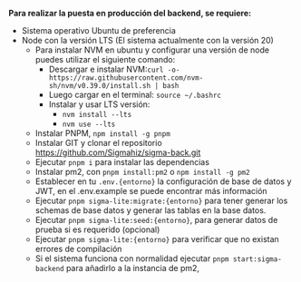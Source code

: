 **Para realizar la puesta en producción del backend, se requiere:**

 - Sistema operativo Ubuntu de preferencia
 - Node con la versión LTS (El sistema actualmente con la versión 20)
	 - Para instalar NVM en ubuntu y configurar una versión de node puedes utilizar el siguiente comando:
		 - Descargar e instalar NVM:`curl -o- https://raw.githubusercontent.com/nvm-sh/nvm/v0.39.0/install.sh | bash`
		 - Luego cargar en el terminal: ```source ~/.bashrc```
		 - Instalar y usar LTS versión:
			 - ```nvm install --lts```
			 - ```nvm use --lts```
	 - Instalar PNPM, ```npm install -g pnpm```
	 - Instalar GIT y clonar el repositorio https://github.com/Sigmahiz/sigma-back.git
	 - Ejecutar `pnpm i` para instalar las dependencias
	 - Instalar pm2, con `pnpm install:pm2` o `npm install -g pm2`
	 - Establecer en tu `.env.{entorno}` la configuración de base de datos y JWT, en el .env.example se puede encontrar más información
	 - Ejecutar `pnpm sigma-lite:migrate:{entorno}` para tener generar los schemas de base datos y generar las tablas en la base datos.
	 - Ejecutar `pnpm sigma-lite:seed:{entorno}`, para generar datos de prueba si es requerido (opcional)
	 - Ejecutar `pnpm sigma-lite:{entorno}` para verificar que no existan errores de compilación
	 - Si el sistema funciona con normalidad ejecutar `pnpm start:sigma-backend` para añadirlo a la instancia de pm2,

